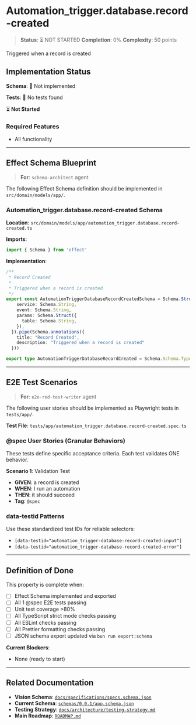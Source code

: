# Automation_trigger.database.record-created

> **Status**: ⏳ NOT STARTED
> **Completion**: 0%
> **Complexity**: 50 points

Triggered when a record is created

## Implementation Status

**Schema**: 🔴 Not implemented

**Tests**: 🔴 No tests found

⏳ **Not Started**

### Required Features

- All functionality

---

## Effect Schema Blueprint

> **For**: `schema-architect` agent

The following Effect Schema definition should be implemented in `src/domain/models/app/`.

### Automation_trigger.database.record-created Schema

**Location**: `src/domain/models/app/automation_trigger.database.record-created.ts`

**Imports**:

```typescript
import { Schema } from 'effect'
```

**Implementation**:

```typescript
/**
 * Record Created
 * 
 * Triggered when a record is created
 */
export const AutomationTriggerDatabaseRecordCreatedSchema = Schema.Struct({
    service: Schema.String,
    event: Schema.String,
    params: Schema.Struct({
      table: Schema.String,
    }),
  }).pipe(Schema.annotations({
    title: "Record Created",
    description: "Triggered when a record is created"
  }))

export type AutomationTriggerDatabaseRecordCreated = Schema.Schema.Type<typeof AutomationTriggerDatabaseRecordCreatedSchema>
```

---

## E2E Test Scenarios

> **For**: `e2e-red-test-writer` agent

The following user stories should be implemented as Playwright tests in `tests/app/`.

**Test File**: `tests/app/automation_trigger.database.record-created.spec.ts`

### @spec User Stories (Granular Behaviors)

These tests define specific acceptance criteria. Each test validates ONE behavior.

**Scenario 1**: Validation Test

- **GIVEN**: a record is created
- **WHEN**: I run an automation
- **THEN**: it should succeed
- **Tag**: `@spec`

### data-testid Patterns

Use these standardized test IDs for reliable selectors:

- `[data-testid="automation_trigger-database-record-created-input"]`
- `[data-testid="automation_trigger-database-record-created-error"]`

---

## Definition of Done

This property is complete when:

- [ ] Effect Schema implemented and exported
- [ ] All 1 @spec E2E tests passing
- [ ] Unit test coverage >80%
- [ ] All TypeScript strict mode checks passing
- [ ] All ESLint checks passing
- [ ] All Prettier formatting checks passing
- [ ] JSON schema export updated via `bun run export:schema`

**Current Blockers**:

- None (ready to start)

---

## Related Documentation

- **Vision Schema**: [`docs/specifications/specs.schema.json`](../specs.schema.json)
- **Current Schema**: [`schemas/0.0.1/app.schema.json`](../../schemas/0.0.1/app.schema.json)
- **Testing Strategy**: [`docs/architecture/testing-strategy.md`](../../architecture/testing-strategy.md)
- **Main Roadmap**: [`ROADMAP.md`](../../../ROADMAP.md)
